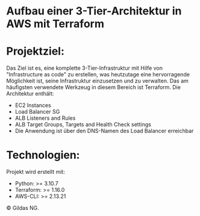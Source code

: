 # Aufbau einer 3-Tier-Architektur in AWS mit Terraform


# Projektziel:
 Das Ziel ist es, eine komplette 3-Tier-Infrastruktur mit Hilfe von "Infrastructure as code" zu erstellen, was heutzutage eine hervorragende Möglichkeit ist, seine Infrastruktur einzusetzen und zu verwalten.
 Das am häufigsten verwendete Werkzeug in diesem Bereich ist Terraform.
 Die Architektur enthält:
 - EC2 Instances
 - Load Balancer SG 
 - ALB Listeners and Rules
 - ALB Target Groups, Targets and Health Check settings
 - Die Anwendung ist über den DNS-Namen des Load Balancer erreichbar
 
# Technologien:
  Projekt wird erstellt mit:

 - Python: >= 3.10.7
 - Terraform: >= 1.16.0
 - AWS-CLI: >= 2.13.21


 © Gildas NG.
  
 
 
